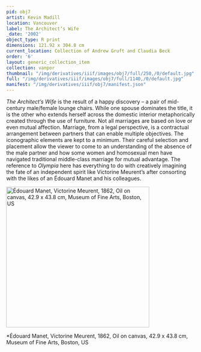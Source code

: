 ```yaml
---
pid: obj7
artist: Kevin Madill
location: Vancouver
label: The Architect’s Wife
_date: '2002'
object_type: R print
dimensions: 121.92 x 304.8 cm
current_location: Collection of Andrew Gruft and Claudia Beck
order: '6'
layout: generic_collection_item
collection: vanpor
thumbnail: "/img/derivatives/iiif/images/obj7/full/250,/0/default.jpg"
full: "/img/derivatives/iiif/images/obj7/full/1140,/0/default.jpg"
manifest: "/img/derivatives/iiif/obj7/manifest.json"
---
```


*The Architect’s Wife* is the result of a happy discovery – a pair of mid-century male/female lounge chairs. While one spouse dominates the title, it is the other who extends herself across the domestic interior metaphorically created through the use of furniture. Not all marriages are based on love or even mutual affection. Marriage, from a legal perspective, is a contractual arrangement between partners that can enable multiple objectives. The iconographic elements are kept to a minimum. Their careful selection and placement allow the viewer to come to an understanding of the absence of the male partner and how some women and homosexual men have navigated traditional middle-class marriage for mutual advantage. The reference to *Olympia* here has everything to do with creatively imagining the fate of an independent spirit like Victorine Meurent’s after consorting with the likes of an Édouard Manet and his colleagues.

<img src="https://kevmadill.github.io/portraiture-vancouver/img/SupportImages/Meurent.png" alt="Édouard Manet, Victorine Meurent, 1862, Oil on canvas, 42.9 x 43.8 cm, Museum of Fine Arts, Boston, US" width="380.952" height="373.809"> 

*Édouard Manet, Victorine Meurent, 1862, Oil on canvas, 42.9 x 43.8 cm, Museum of Fine Arts, Boston, US
